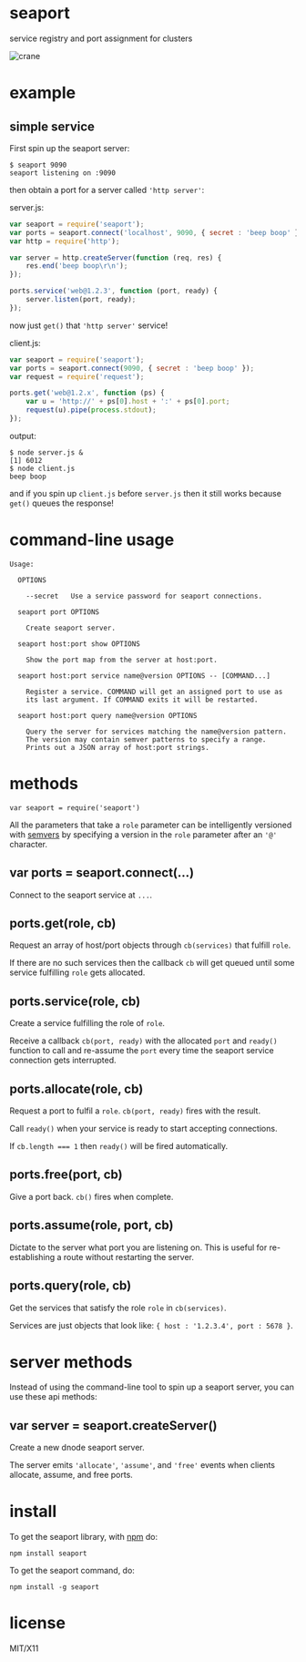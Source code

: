 seaport
=======

service registry and port assignment for clusters

![crane](http://substack.net/images/crane.png)

example
=======

simple service
--------------

First spin up the seaport server:

```
$ seaport 9090
seaport listening on :9090
```

then obtain a port for a server called `'http server'`:

server.js:

``` js
var seaport = require('seaport');
var ports = seaport.connect('localhost', 9090, { secret : 'beep boop' });
var http = require('http');

var server = http.createServer(function (req, res) {
    res.end('beep boop\r\n');
});

ports.service('web@1.2.3', function (port, ready) {
    server.listen(port, ready);
});
```

now just `get()` that `'http server'` service!

client.js:

``` js
var seaport = require('seaport');
var ports = seaport.connect(9090, { secret : 'beep boop' });
var request = require('request');

ports.get('web@1.2.x', function (ps) {
    var u = 'http://' + ps[0].host + ':' + ps[0].port;
    request(u).pipe(process.stdout);
});
```

output:

```
$ node server.js &
[1] 6012
$ node client.js
beep boop
```

and if you spin up `client.js` before `server.js` then it still works because
`get()` queues the response!

command-line usage
==================

```
Usage:
  
  OPTIONS
  
    --secret   Use a service password for seaport connections.

  seaport port OPTIONS

    Create seaport server.

  seaport host:port show OPTIONS

    Show the port map from the server at host:port.

  seaport host:port service name@version OPTIONS -- [COMMAND...]

    Register a service. COMMAND will get an assigned port to use as
    its last argument. If COMMAND exits it will be restarted.

  seaport host:port query name@version OPTIONS

    Query the server for services matching the name@version pattern.
    The version may contain semver patterns to specify a range.
    Prints out a JSON array of host:port strings.
```

methods
=======

```
var seaport = require('seaport')
```

All the parameters that take a `role` parameter can be intelligently versioned
with [semvers](https://github.com/isaacs/node-semver) by specifying a version in
the `role` parameter after an `'@'` character.

var ports = seaport.connect(...)
--------------------------------

Connect to the seaport service at `...`.

ports.get(role, cb)
-------------------

Request an array of host/port objects through `cb(services)` that fulfill `role`.

If there are no such services then the callback `cb` will get queued until some
service fulfilling `role` gets allocated.

ports.service(role, cb)
-----------------------

Create a service fulfilling the role of `role`.

Receive a callback `cb(port, ready)` with the allocated `port` and `ready()`
function to call and re-assume the `port` every time the seaport service
connection gets interrupted.

ports.allocate(role, cb)
------------------------

Request a port to fulfil a `role`. `cb(port, ready)` fires with the result.

Call `ready()` when your service is ready to start accepting connections.

If `cb.length === 1` then `ready()` will be fired automatically.

ports.free(port, cb)
--------------------

Give a port back. `cb()` fires when complete.

ports.assume(role, port, cb)
----------------------------

Dictate to the server what port you are listening on.
This is useful for re-establishing a route without restarting the server.

ports.query(role, cb)
---------------------

Get the services that satisfy the role `role` in `cb(services)`.

Services are just objects that look like: `{ host : '1.2.3.4', port : 5678 }`.

server methods
==============

Instead of using the command-line tool to spin up a seaport server, you can use
these api methods:

var server = seaport.createServer()
-----------------------------------

Create a new dnode seaport server.

The server emits `'allocate'`, `'assume'`, and `'free'` events when clients
allocate, assume, and free ports.

install
=======

To get the seaport library, with [npm](http://npmjs.org) do:

```
npm install seaport
```

To get the seaport command, do:

```
npm install -g seaport
```

license
=======

MIT/X11
